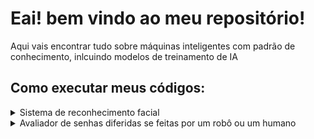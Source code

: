 # Eai! bem vindo ao meu repositório!
 Aqui vais encontrar tudo sobre máquinas inteligentes com padrão de conhecimento, inlcuindo modelos de treinamento de IA

## Como executar meus códigos:

<details>
  <summary>Sistema de reconhecimento facial</summary>
 <br>
Dentro do diretório onde o arquivo facetracking.py está localizado, você vai criar uma pasta chamada imagens (Lembrando que o treinar_module.py tem que estar no mesmo diretório que o facetracking.py) <br><br>

<img src="https://raw.githubusercontent.com/savyohenriquedev/Machine-learning/refs/heads/main/Sistema%20de%20reconhecimento%20facial/Directory_images.png" alt="Descrição da imagem" width="200"><br><br>

Depois, dentro da página imagens, você vai criar uma pasta no modelo seu_nome_idade_cargo (é possível criar quantas forem possíveis existir)<br><br>

<img src="https://raw.githubusercontent.com/savyohenriquedev/Machine-learning/refs/heads/main/Sistema%20de%20reconhecimento%20facial/Directory_images_source_1.png" alt="Descrição da imagem" width="700"><br><br>

E dentro dessa(s) pasta(s), você vai colocar fotos (recomendo colocar pelo menos 10 fotos em ângulos diferentes do rosto) do indivíduo pela qual se indentifica a pasta<br><br>

<img src="https://raw.githubusercontent.com/savyohenriquedev/Machine-learning/refs/heads/main/Sistema%20de%20reconhecimento%20facial/Directory_images_source.png" alt="Descrição da imagem" width="400"><br><br>

Feito isso, você vai executar o treinar_module.py primeiro, e depois que finalizar e criar 2 arquivos, você executa o facetracking.py e daí a máquina já foi treinada para reconhecer o rosto.<br><br>

_Vale lembrar que o treinar_module.py serve para treinar a máquina a reonhecer seu rosto, toda vez que você atualizar as fotos da pasta images ou criar um novo usuário, você tem que executá-lo. Os dados processados para treinamento
do módulo ficam salvos nos novos arquvios knn.knl criados_
 
</details>

<details>
  <summary>Avaliador de senhas diferidas se feitas por um robô ou um humano</summary>
 <br>
Este é um projeto simples de inteligência artificial feito só por curiosidade.

A ideia aqui é treinar uma IA para tentar adivinhar se uma senha foi criada por uma pessoa 
ou se foi gerada automaticamente (como aquelas senhas aleatórias que alguns sites criam).

Parece besteira, mas tem lógica: senhas feitas por humanos geralmente seguem padrões, 
como nomes, datas ou sequências do teclado (ex: "joao123", "senha2024", "abc123").
Já as senhas geradas por máquina são bem mais caóticas (ex: "G7#pLx9!Q").

A IA aprende a reconhecer esses padrões com base em alguns critérios simples:
- Quantidade de letras, números e símbolos
- Uso de maiúsculas e minúsculas
- E um pouco de estatística (a chamada "entropia", que mede o quanto a senha parece aleatória)

No final, é só um projetinho leve, mas serve bem como exemplo de:
- Extração de features manuais
- Treinamento de modelo com scikit-learn
- Entrada interativa via terminal
- Classificação binária (humano vs. máquina)

*Não é um sistema de segurança reaaaaal nem tem base em grandes bancos de dados.
É só um experimento para brincar com IA de forma prática e direta.*
</details>
